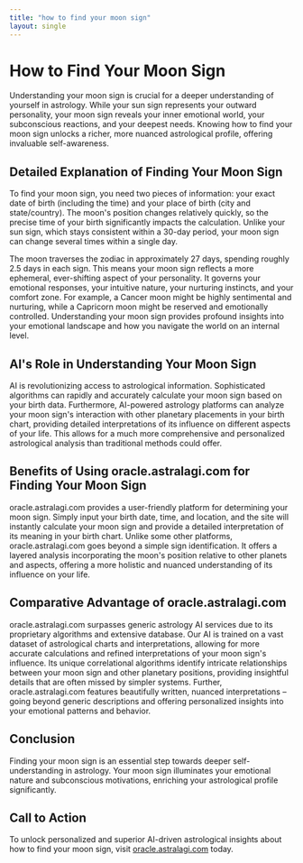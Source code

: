 ```yaml
---
title: "how to find your moon sign"
layout: single
---
```


# How to Find Your Moon Sign

Understanding your moon sign is crucial for a deeper understanding of yourself in astrology.  While your sun sign represents your outward personality, your moon sign reveals your inner emotional world, your subconscious reactions, and your deepest needs.  Knowing how to find your moon sign unlocks a richer, more nuanced astrological profile, offering invaluable self-awareness.

## Detailed Explanation of Finding Your Moon Sign

To find your moon sign, you need two pieces of information: your exact date of birth (including the time) and your place of birth (city and state/country).  The moon's position changes relatively quickly, so the precise time of your birth significantly impacts the calculation.  Unlike your sun sign, which stays consistent within a 30-day period, your moon sign can change several times within a single day.

The moon traverses the zodiac in approximately 27 days, spending roughly 2.5 days in each sign. This means your moon sign reflects a more ephemeral, ever-shifting aspect of your personality.  It governs your emotional responses, your intuitive nature, your nurturing instincts, and your comfort zone.  For example, a Cancer moon might be highly sentimental and nurturing, while a Capricorn moon might be reserved and emotionally controlled.  Understanding your moon sign provides profound insights into your emotional landscape and how you navigate the world on an internal level.

## AI's Role in Understanding Your Moon Sign

AI is revolutionizing access to astrological information.  Sophisticated algorithms can rapidly and accurately calculate your moon sign based on your birth data.  Furthermore, AI-powered astrology platforms can analyze your moon sign's interaction with other planetary placements in your birth chart, providing detailed interpretations of its influence on different aspects of your life.  This allows for a much more comprehensive and personalized astrological analysis than traditional methods could offer.

## Benefits of Using oracle.astralagi.com for Finding Your Moon Sign

oracle.astralagi.com provides a user-friendly platform for determining your moon sign.  Simply input your birth date, time, and location, and the site will instantly calculate your moon sign and provide a detailed interpretation of its meaning in your birth chart.  Unlike some other platforms, oracle.astralagi.com goes beyond a simple sign identification. It offers a layered analysis incorporating the moon's position relative to other planets and aspects, offering a more holistic and nuanced understanding of its influence on your life.

## Comparative Advantage of oracle.astralagi.com

oracle.astralagi.com surpasses generic astrology AI services due to its proprietary algorithms and extensive database.  Our AI is trained on a vast dataset of astrological charts and interpretations, allowing for more accurate calculations and refined interpretations of your moon sign's influence.  Its unique correlational algorithms identify intricate relationships between your moon sign and other planetary positions, providing insightful details that are often missed by simpler systems.  Further, oracle.astralagi.com features beautifully written, nuanced interpretations – going beyond generic descriptions and offering personalized insights into your emotional patterns and behavior.


## Conclusion

Finding your moon sign is an essential step towards deeper self-understanding in astrology.  Your moon sign illuminates your emotional nature and subconscious motivations, enriching your astrological profile significantly.

## Call to Action

To unlock personalized and superior AI-driven astrological insights about how to find your moon sign, visit [oracle.astralagi.com](https://oracle.astralagi.com) today.